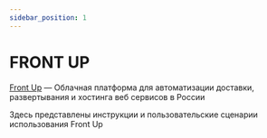 ```yaml
---
sidebar_position: 1
---
```


# FRONT UP 
[Front Up](https://frontup.app) — Облачная платформа для автоматизации доставки, развертывания и хостинга веб сервисов в России

Здесь представлены инструкции и пользовательские сценарии использования Front Up